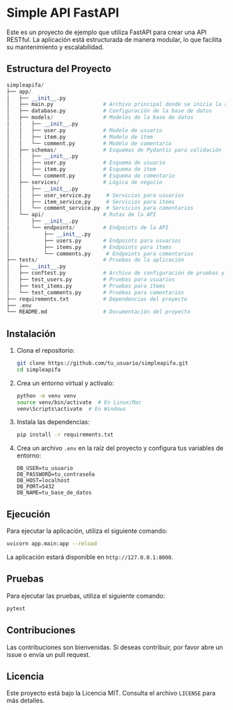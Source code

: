 # Simple API FastAPI

Este es un proyecto de ejemplo que utiliza FastAPI para crear una API RESTful. La aplicación está estructurada de manera modular, lo que facilita su mantenimiento y escalabilidad.

## Estructura del Proyecto
```python
simpleapifa/
├── app/
│   ├── __init__.py
│   ├── main.py                # Archivo principal donde se inicia la aplicación FastAPI
│   ├── database.py            # Configuración de la base de datos
│   ├── models/                # Modelos de la base de datos
│   │   ├── __init__.py
│   │   ├── user.py            # Modelo de usuario
│   │   ├── item.py            # Modelo de ítem
│   │   └── comment.py         # Modelo de comentario
│   ├── schemas/               # Esquemas de Pydantic para validación
│   │   ├── __init__.py
│   │   ├── user.py            # Esquema de usuario
│   │   ├── item.py            # Esquema de ítem
│   │   └── comment.py         # Esquema de comentario
│   ├── services/              # Lógica de negocio
│   │   ├── __init__.py
│   │   ├── user_service.py     # Servicios para usuarios
│   │   ├── item_service.py     # Servicios para ítems
│   │   └── comment_service.py  # Servicios para comentarios
│   └── api/                   # Rutas de la API
│       ├── __init__.py
│       └── endpoints/         # Endpoints de la API
│           ├── __init__.py
│           ├── users.py       # Endpoints para usuarios
│           ├── items.py       # Endpoints para ítems
│           └── comments.py     # Endpoints para comentarios
├── tests/                     # Pruebas de la aplicación
│   ├── __init__.py
│   ├── conftest.py            # Archivo de configuración de pruebas y fixtures
│   ├── test_users.py          # Pruebas para usuarios
│   ├── test_items.py          # Pruebas para ítems
│   └── test_comments.py       # Pruebas para comentarios
├── requirements.txt           # Dependencias del proyecto
├── .env
└── README.md                  # Documentación del proyecto
```

## Instalación

1. Clona el repositorio:

   ```bash
   git clone https://github.com/tu_usuario/simpleapifa.git
   cd simpleapifa
   ```

2. Crea un entorno virtual y actívalo:

   ```bash
   python -m venv venv
   source venv/bin/activate  # En Linux/Mac
   venv\Scripts\activate  # En Windows
   ```

3. Instala las dependencias:

   ```bash
   pip install -r requirements.txt
   ```

4. Crea un archivo `.env` en la raíz del proyecto y configura tus variables de entorno:

   ```plaintext
   DB_USER=tu_usuario
   DB_PASSWORD=tu_contraseña
   DB_HOST=localhost
   DB_PORT=5432
   DB_NAME=tu_base_de_datos
   ```

## Ejecución

Para ejecutar la aplicación, utiliza el siguiente comando:

```bash
uvicorn app.main:app --reload
```

La aplicación estará disponible en `http://127.0.0.1:8000`.

## Pruebas

Para ejecutar las pruebas, utiliza el siguiente comando:

```bash
pytest
```

## Contribuciones

Las contribuciones son bienvenidas. Si deseas contribuir, por favor abre un issue o envía un pull request.

## Licencia

Este proyecto está bajo la Licencia MIT. Consulta el archivo `LICENSE` para más detalles.

